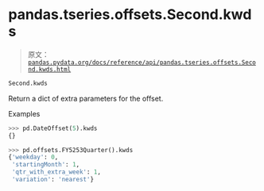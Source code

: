 # pandas.tseries.offsets.Second.kwds

> 原文：[`pandas.pydata.org/docs/reference/api/pandas.tseries.offsets.Second.kwds.html`](https://pandas.pydata.org/docs/reference/api/pandas.tseries.offsets.Second.kwds.html)

```py
Second.kwds
```

Return a dict of extra parameters for the offset.

Examples

```py
>>> pd.DateOffset(5).kwds
{} 
```

```py
>>> pd.offsets.FY5253Quarter().kwds
{'weekday': 0,
 'startingMonth': 1,
 'qtr_with_extra_week': 1,
 'variation': 'nearest'} 
```
